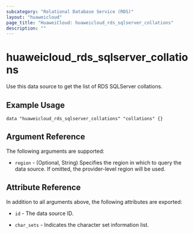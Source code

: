```yaml
---
subcategory: "Relational Database Service (RDS)"
layout: "huaweicloud"
page_title: "HuaweiCloud: huaweicloud_rds_sqlserver_collations"
description: ""
---
```


# huaweicloud_rds_sqlserver_collations

Use this data source to get the list of RDS SQLServer collations.

## Example Usage

```hcl
data "huaweicloud_rds_sqlserver_collations" "collations" {}
```

## Argument Reference

The following arguments are supported:

* `region` - (Optional, String) Specifies the region in which to query the data source.
  If omitted, the provider-level region will be used.

## Attribute Reference

In addition to all arguments above, the following attributes are exported:

* `id` - The data source ID.

* `char_sets` - Indicates the character set information list.
